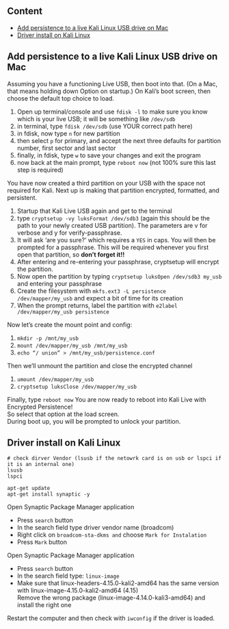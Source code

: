 ## Content
* [Add persistence to a live Kali Linux USB drive on Mac](#add_persistence_live_kali)
* [Driver install on Kali Linux](#driver_install)

## Add persistence to a live Kali Linux USB drive on Mac <a name="add_persistence_live_kali"/>

Assuming you have a functioning Live USB, then boot into that. (On a Mac, that means holding down Option on startup.) On Kali’s boot screen, then choose the default top choice to load.

1. Open up terminal/console and use `fdisk -l` to make sure you know which is your live USB; it will be something like `/dev/sdb`
2. in terminal, type `fdisk /dev/sdb` (use YOUR correct path here)
3. in fdisk, now type `n` for new partition
4. then select `p` for primary, and accept the next three defaults for partition number, first sector and last sector
5. finally, in fdisk, type `w` to save your changes and exit the program
6. now back at the main prompt, type `reboot now` (not 100% sure this last step is required)

You have now created a third partition on your USB with the space not required for Kali. Next up is making that partition encrypted, formatted, and persistent.

1. Startup that Kali Live USB again and get to the terminal
2. type `cryptsetup -vy luksFormat /dev/sdb3` (again this should be the path to your newly created USB partition). The parameters are v for verbose and y for verify-passphrase.
3. It will ask ‘are you sure?’ which requires a `YES` in caps. You will then be prompted for a passphrase. This will be required whenever you first open that partition, so **don’t forget it!!**
4. After entering and re-entering your passphrase, cryptsetup will encrypt the partition.
5. Now open the partition by typing `cryptsetup luksOpen /dev/sdb3 my_usb` and entering your passphrase
6. Create the filesystem with `mkfs.ext3 -L persistence /dev/mapper/my_usb` and expect a bit of time for its creation
7. When the prompt returns, label the partition with `e2label /dev/mapper/my_usb persistence`

Now let’s create the mount point and config:
1. `mkdir -p /mnt/my_usb`
2. `mount /dev/mapper/my_usb /mnt/my_usb`
3. `echo “/ union” > /mnt/my_usb/persistence.conf`

Then we’ll unmount the partition and close the encrypted channel
1. `umount /dev/mapper/my_usb`
2. `cryptsetup luksClose /dev/mapper/my_usb`

Finally, type `reboot now`
You are now ready to reboot into Kali Live with Encrypted Persistence!\
So select that option at the load screen.\
During boot up, you will be prompted to unlock your partition.

## Driver install on Kali Linux <a name="driver_install"/>
```
# check dirver Vendor (lsusb if the netowrk card is on usb or lspci if it is an internal one)
lsusb
lspci

apt-get update
apt-get install synaptic -y
```

Open Synaptic Package Manager application
* Press `search` button
* In the search field type driver vendor name (broadcom)
* Right click on `broadcom-sta-dkms and` choose `Mark for Instalation`
* Press `Mark` button


Open Synaptic Package Manager application
* Press `search` button
* In the search field type: `linux-image`
* Make sure that linux-headers-4.15.0-kali2-amd64 has the same version with linux-image-4.15.0-kali2-amd64 (4.15)\
Remove the wrong package (linux-image-4.14.0-kali3-amd64) and install the right one

Restart the computer and then check with `iwconfig` if the driver is loaded.
